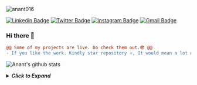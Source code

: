 <!--[![HitCount](http://hits.dwyl.com/anant016/ANANT016.svg)](http://hits.dwyl.com/anant016/ANANT016) -->
 <p align="left"> <img src="https://komarev.com/ghpvc/?username=anant016" alt="anant016" /> </p>
  

[![Linkedin Badge](https://img.shields.io/badge/-anant016-blue?style=flat-square&logo=Linkedin&logoColor=white&link=https://www.linkedin.com/in/anant016/)](https://www.linkedin.com/in/anant016/) [![Twitter Badge](https://img.shields.io/badge/-@coolanant999-1ca0f1?style=flat-square&labelColor=1ca0f1&logo=twitter&logoColor=white&link=https://twitter.com/coolanant999)](https://twitter.com/coolanant999) [![Instagram Badge](https://img.shields.io/badge/-@anant__________-D7008A?style=flat-square&labelColor=D7008A&logo=Instagram&logoColor=white&link=https://www.instagram.com/anant__________/)](https://www.instagram.com/anant__________/) [![Gmail Badge](https://img.shields.io/badge/-anantrungta1999@gmail.com-c14438?style=flat-square&logo=Gmail&logoColor=white&link=mailto:anantrungta1999@gmail.com)](mailto:anantrungta1999@gmail.com)


### Hi there 👋

```diff
@@ Some of my projects are live. Do check them out.😎 @@
- If you like the work. Kindly star repository ⭐, It would mean a lot me.
```

![Anant's github stats](https://github-readme-stats.vercel.app/api?username=anant016&show_icons=true)
<!--<img align="right" src="https://github-readme-stats.vercel.app/api/top-langs/?username=anant016&hide_border=true&hide=javascript,html">-->


<details close>
<summary><b><i>Click to Expand </i></b></summary>
If you are interested in some ⚡Theoretical Stuff, apart from all these projects - <a href="https://github.com/coolanant" target="_blank">Check my 2nd Account</a> ❤️

</details>


<!--
**Anant016/anant016** is a ✨ _special_ ✨ repository because its `README.md` (this file) appears on your GitHub profile.

Here are some ideas to get you started:

- 🔭 I’m currently working on ...
- 🌱 I’m currently learning ...
- 👯 I’m looking to collaborate on ...
- 🤔 I’m looking for help with ...
- 💬 Ask me about ...
- 📫 How to reach me: ...
- 😄 Pronouns: ...
- ⚡ Fun fact: ...
-->
